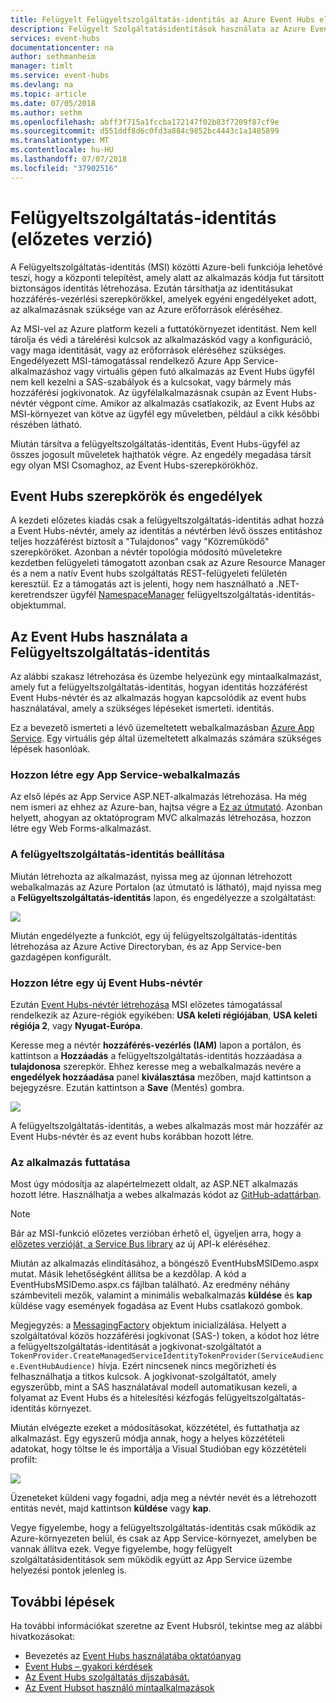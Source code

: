 ```yaml
---
title: Felügyelt Felügyeltszolgáltatás-identitás az Azure Event Hubs előzetes verziójában |} A Microsoft Docs
description: Felügyelt Szolgáltatásidentitások használata az Azure Event hubs szolgáltatással
services: event-hubs
documentationcenter: na
author: sethmanheim
manager: timlt
ms.service: event-hubs
ms.devlang: na
ms.topic: article
ms.date: 07/05/2018
ms.author: sethm
ms.openlocfilehash: abff3f715a1fccba172147f02b83f7209f87cf9e
ms.sourcegitcommit: d551ddf8d6c0fd3a884c9852bc4443c1a1485899
ms.translationtype: MT
ms.contentlocale: hu-HU
ms.lasthandoff: 07/07/2018
ms.locfileid: "37902516"
---
```

# <a name="managed-service-identity-preview"></a>Felügyeltszolgáltatás-identitás (előzetes verzió)

A Felügyeltszolgáltatás-identitás (MSI) közötti Azure-beli funkciója lehetővé teszi, hogy a központi telepítést, amely alatt az alkalmazás kódja fut társított biztonságos identitás létrehozása. Ezután társíthatja az identitásukat hozzáférés-vezérlési szerepkörökkel, amelyek egyéni engedélyeket adott, az alkalmazásnak szüksége van az Azure erőforrások eléréséhez. 

Az MSI-vel az Azure platform kezeli a futtatókörnyezet identitást. Nem kell tárolja és védi a tárelérési kulcsok az alkalmazáskód vagy a konfiguráció, vagy maga identitását, vagy az erőforrások eléréséhez szükséges. Engedélyezett MSI-támogatással rendelkező Azure App Service-alkalmazáshoz vagy virtuális gépen futó alkalmazás az Event Hubs ügyfél nem kell kezelni a SAS-szabályok és a kulcsokat, vagy bármely más hozzáférési jogkivonatok. Az ügyfélalkalmazásnak csupán az Event Hubs-névtér végpont címe. Amikor az alkalmazás csatlakozik, az Event Hubs az MSI-környezet van kötve az ügyfél egy műveletben, például a cikk későbbi részében látható.

Miután társítva a felügyeltszolgáltatás-identitás, Event Hubs-ügyfél az összes jogosult műveletek hajthatók végre. Az engedély megadása társít egy olyan MSI Csomaghoz, az Event Hubs-szerepkörökhöz. 

## <a name="event-hubs-roles-and-permissions"></a>Event Hubs szerepkörök és engedélyek

A kezdeti előzetes kiadás csak a felügyeltszolgáltatás-identitás adhat hozzá a Event Hubs-névtér, amely az identitás a névtérben lévő összes entitáshoz teljes hozzáférést biztosít a "Tulajdonos" vagy "Közreműködő" szerepköröket. Azonban a névtér topológia módosító műveletekre kezdetben felügyeleti támogatott azonban csak az Azure Resource Manager és a nem a natív Event hubs szolgáltatás REST-felügyeleti felületén keresztül. Ez a támogatás azt is jelenti, hogy nem használható a .NET-keretrendszer ügyfél [NamespaceManager](/dotnet/api/microsoft.servicebus.namespacemanager) felügyeltszolgáltatás-identitás-objektummal. 
 
## <a name="use-event-hubs-with-a-managed-service-identity"></a>Az Event Hubs használata a Felügyeltszolgáltatás-identitás

Az alábbi szakasz létrehozása és üzembe helyezünk egy mintaalkalmazást, amely fut a felügyeltszolgáltatás-identitás, hogyan identitás hozzáférést Event Hubs-névtér és az alkalmazás hogyan kapcsolódik az event hubs használatával, amely a szükséges lépéseket ismerteti. identitás.

Ez a bevezető ismerteti a lévő üzemeltetett webalkalmazásban [Azure App Service](https://azure.microsoft.com/services/app-service/). Egy virtuális gép által üzemeltetett alkalmazás számára szükséges lépések hasonlóak.

### <a name="create-an-app-service-web-application"></a>Hozzon létre egy App Service-webalkalmazás

Az első lépés az App Service ASP.NET-alkalmazás létrehozása. Ha még nem ismeri az ehhez az Azure-ban, hajtsa végre a [Ez az útmutató](../app-service/app-service-web-get-started-dotnet-framework.md). Azonban helyett, ahogyan az oktatóprogram MVC alkalmazás létrehozása, hozzon létre egy Web Forms-alkalmazást.

### <a name="set-up-the-managed-service-identity"></a>A felügyeltszolgáltatás-identitás beállítása

Miután létrehozta az alkalmazást, nyissa meg az újonnan létrehozott webalkalmazás az Azure Portalon (az útmutató is látható), majd nyissa meg a **Felügyeltszolgáltatás-identitás** lapon, és engedélyezze a szolgáltatást: 

![](./media/event-hubs-managed-service-identity/msi1.png)
 
Miután engedélyezte a funkciót, egy új felügyeltszolgáltatás-identitás létrehozása az Azure Active Directoryban, és az App Service-ben gazdagépen konfigurált.

### <a name="create-a-new-event-hubs-namespace"></a>Hozzon létre egy új Event Hubs-névtér

Ezután [Event Hubs-névtér létrehozása](event-hubs-create.md) MSI előzetes támogatással rendelkezik az Azure-régiók egyikében: **USA keleti régiójában**, **USA keleti régiója 2**, vagy **Nyugat-Európa**. 

Keresse meg a névtér **hozzáférés-vezérlés (IAM)** lapon a portálon, és kattintson a **Hozzáadás** a felügyeltszolgáltatás-identitás hozzáadása a **tulajdonosa** szerepkör. Ehhez keresse meg a webalkalmazás nevére a **engedélyek hozzáadása** panel **kiválasztása** mezőben, majd kattintson a bejegyzésre. Ezután kattintson a **Save** (Mentés) gombra.

![](./media/event-hubs-managed-service-identity/msi2.png)
 
A felügyeltszolgáltatás-identitás, a webes alkalmazás most már hozzáfér az Event Hubs-névtér és az event hubs korábban hozott létre. 

### <a name="run-the-app"></a>Az alkalmazás futtatása

Most úgy módosítja az alapértelmezett oldalt, az ASP.NET alkalmazás hozott létre. Használhatja a webes alkalmazás kódot az [GitHub-adattárban](https://github.com/Azure/azure-event-hubs/tree/master/samples/DotNet/MSI/EventHubsMSIDemoWebApp). 

>[!NOTE] 
> Bár az MSI-funkció előzetes verzióban érhető el, ügyeljen arra, hogy a [előzetes verzióját, a Service Bus library](https://www.nuget.org/packages/WindowsAzure.ServiceBus/4.2.2-preview) az új API-k eléréséhez. 

Miután az alkalmazás elindításához, a böngésző EventHubsMSIDemo.aspx mutat. Másik lehetőségként állítsa be a kezdőlap. A kód a EventHubsMSIDemo.aspx.cs fájlban található. Az eredmény néhány számbeviteli mezők, valamint a minimális webalkalmazás **küldése** és **kap** küldése vagy események fogadása az Event Hubs csatlakozó gombok. 

Megjegyzés: a [MessagingFactory](/dotnet/api/microsoft.servicebus.messaging.messagingfactory) objektum inicializálása. Helyett a szolgáltatóval közös hozzáférési jogkivonat (SAS-) token, a kódot hoz létre a felügyeltszolgáltatás-identitását a jogkivonat-szolgáltatót a `TokenProvider.CreateManagedServiceIdentityTokenProvider(ServiceAudience.EventHubAudience)` hívja. Ezért nincsenek nincs megőrizheti és felhasználhatja a titkos kulcsok. A jogkivonat-szolgáltatót, amely egyszerűbb, mint a SAS használatával modell automatikusan kezeli, a folyamat az Event Hubs és a hitelesítési kézfogás felügyeltszolgáltatás-identitás környezet.

Miután elvégezte ezeket a módosításokat, közzététel, és futtathatja az alkalmazást. Egy egyszerű módja annak, hogy a helyes közzétételi adatokat, hogy töltse le és importálja a Visual Studióban egy közzétételi profilt:

![](./media/event-hubs-managed-service-identity/msi3.png)
 
Üzeneteket küldeni vagy fogadni, adja meg a névtér nevét és a létrehozott entitás nevét, majd kattintson **küldése** vagy **kap**. 
 
Vegye figyelembe, hogy a felügyeltszolgáltatás-identitás csak működik az Azure-környezeten belül, és csak az App Service-környezet, amelyben be vannak állítva ezek. Vegye figyelembe, hogy felügyelt szolgáltatásidentitások sem működik együtt az App Service üzembe helyezési pontok jelenleg is.

## <a name="next-steps"></a>További lépések

Ha további információkat szeretne az Event Hubsról, tekintse meg az alábbi hivatkozásokat:

* Bevezetés az [Event Hubs használatába oktatóanyag](event-hubs-dotnet-standard-getstarted-send.md)
* [Event Hubs – gyakori kérdések](event-hubs-faq.md)
* [Az Event Hubs szolgáltatás díjszabását.](https://azure.microsoft.com/pricing/details/event-hubs/)
* [Az Event Hubsot használó mintaalkalmazások](https://github.com/Azure/azure-event-hubs/tree/master/samples)